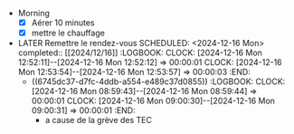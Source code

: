 - Morning
  * [x] Aérer 10 minutes
  * [x] mettre le chauffage <!-- pas besoin -->
- LATER Remettre le rendez-vous
  SCHEDULED: <2024-12-16 Mon>
  completed:: [[2024/12/16]]
  :LOGBOOK:
  CLOCK: [2024-12-16 Mon 12:52:11]--[2024-12-16 Mon 12:52:12] =>  00:00:01
  CLOCK: [2024-12-16 Mon 12:53:54]--[2024-12-16 Mon 12:53:57] =>  00:00:03
  :END:
	- ((6745dc37-d7fc-4ddb-a554-e489c37d0855))
	  :LOGBOOK:
	  CLOCK: [2024-12-16 Mon 08:59:43]--[2024-12-16 Mon 08:59:44] =>  00:00:01
	  CLOCK: [2024-12-16 Mon 09:00:30]--[2024-12-16 Mon 09:00:31] =>  00:00:01
	  :END:
		- a cause de la grève des TEC